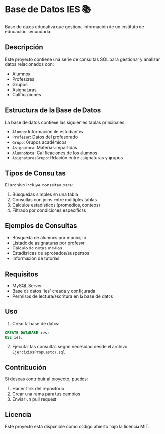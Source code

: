 # Base de Datos IES 📚

Base de datos educativa que gestiona información de un instituto de educación secundaria.

## Descripción

Este proyecto contiene una serie de consultas SQL para gestionar y analizar datos relacionados con:
- Alumnos
- Profesores
- Grupos
- Asignaturas
- Calificaciones

## Estructura de la Base de Datos

La base de datos contiene las siguientes tablas principales:
- `Alumno`: Información de estudiantes
- `Profesor`: Datos del profesorado
- `Grupo`: Grupos académicos
- `Asignatura`: Materias impartidas
- `AlumnoNota`: Calificaciones de los alumnos
- `AsignaturasGrupo`: Relación entre asignaturas y grupos

## Tipos de Consultas

El archivo incluye consultas para:
1. Búsquedas simples en una tabla
2. Consultas con joins entre múltiples tablas
3. Cálculos estadísticos (promedios, conteos)
4. Filtrado por condiciones específicas

## Ejemplos de Consultas

- Búsqueda de alumnos por municipio
- Listado de asignaturas por profesor
- Cálculo de notas medias
- Estadísticas de aprobados/suspensos
- Información de tutorías

## Requisitos

- MySQL Server
- Base de datos 'ies' creada y configurada
- Permisos de lectura/escritura en la base de datos

## Uso

1. Crear la base de datos:

```sql
CREATE DATABASE ies;
USE ies;
```


2. Ejecutar las consultas según necesidad desde el archivo `EjerciciosPropuestos.sql`

## Contribución

Si deseas contribuir al proyecto, puedes:
1. Hacer fork del repositorio
2. Crear una rama para tus cambios
3. Enviar un pull request

## Licencia

Este proyecto está disponible como código abierto bajo la licencia MIT.